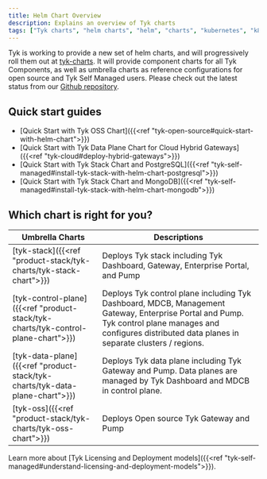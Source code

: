 ```yaml
---
title: Helm Chart Overview
description: Explains an overview of Tyk charts
tags: ["Tyk charts", "helm charts", "helm", "charts", "kubernetes", "k8s"]
---
```


Tyk is working to provide a new set of helm charts, and will progressively roll them out at [tyk-charts](https://github.com/TykTechnologies/tyk-charts). It will provide component charts for all Tyk Components, as well as umbrella charts as reference configurations for open source and Tyk Self Managed users. Please check out the latest status from our [Github repository](https://github.com/TykTechnologies/tyk-charts).

## Quick start guides
- [Quick Start with Tyk OSS Chart]({{<ref "tyk-open-source#quick-start-with-helm-chart">}})
- [Quick Start with Tyk Data Plane Chart for Cloud Hybrid Gateways]({{<ref "tyk-cloud#deploy-hybrid-gateways">}})
- [Quick Start with Tyk Stack Chart and PostgreSQL]({{<ref "tyk-self-managed#install-tyk-stack-with-helm-chart-postgresql">}})
- [Quick Start with Tyk Stack Chart and MongoDB]({{<ref "tyk-self-managed#install-tyk-stack-with-helm-chart-mongodb">}})

## Which chart is right for you?

| Umbrella Charts | Descriptions |
|-----------------|-------------|
| [tyk-stack]({{<ref "product-stack/tyk-charts/tyk-stack-chart">}})                 | Deploys Tyk stack including Tyk Dashboard, Gateway, Enterprise Portal, and Pump |
| [tyk-control-plane]({{<ref "product-stack/tyk-charts/tyk-control-plane-chart">}}) | Deploys Tyk control plane including Tyk Dashboard, MDCB, Management Gateway, Enterprise Portal and Pump. Tyk control plane manages and configures distributed data planes in separate clusters / regions. |
| [tyk-data-plane]({{<ref "product-stack/tyk-charts/tyk-data-plane-chart">}})        | Deploys Tyk data plane including Tyk Gateway and Pump. Data planes are managed by Tyk Dashboard and MDCB in control plane. |
| [tyk-oss]({{<ref "product-stack/tyk-charts/tyk-oss-chart">}})                      | Deploys Open source Tyk Gateway and Pump |

Learn more about [Tyk Licensing and Deployment models]({{<ref "tyk-self-managed#understand-licensing-and-deployment-models">}}).
